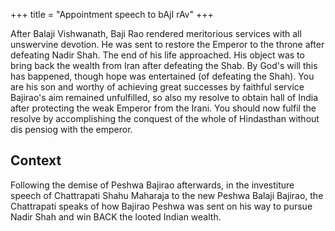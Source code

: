 +++
title = "Appointment speech to bAjI rAv"
+++

After Balaji Vishwanath, Baji Rao rendered meritorious services with all unswervine devotion. He was sent to restore the Emperor to the throne after defeating Nadir Shah. The end of his life approached. His object was to bring back the wealth from Iran after defeating the Shab. By God's will this has bappened, though hope was entertained (of defeating the Shah). You are his son and worthy of achieving great successes by faithful service Bajirao's aim remained unfulfilled, so also my resolve to obtain hall of India after protecting the weak Emperor from the Irani. You should now fulfil the resolve by accomplishing the conquest of the whole of Hindasthan without dis pensiog with the emperor.

## Context
Following the demise of Peshwa Bajirao afterwards, in the investiture speech of Chattrapati Shahu Maharaja to the new Peshwa Balaji Bajirao, the Chattrapati speaks of how Bajirao Peshwa was sent on his way to pursue Nadir Shah and win BACK the looted Indian wealth.